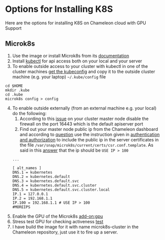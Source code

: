 # Options for Installing K8S
Here are the options for installing K8S on Chameleon cloud with GPU Support
## Microk8s
  1. Use the image or install Microk8s from its [documentation](https://ubuntu.com/tutorials/install-a-local-kubernetes-with-microk8s?&_ga=2.247530752.628037779.1650564942-2133565126.1649957392#1-overview)
  2. Install [kubectl](https://kubernetes.io/docs/tasks/tools/install-kubectl-linux/) for api access both on your local and your server
  3. To enable outside access to your cluster with kubectl in one of the cluster machines [get the kubeconfig](https://microk8s.io/docs/working-with-kubectl) and copy it to the outside cluster machine (e.g. your laptop) `~/.kube/config` file
```
cd $HOME
mkdir .kube
cd .kube
microk8s config > config
  ```
  4. To enable outside externally (from an external machine e.g. your local) do the following:
      1. According to this [issue](https://github.com/canonical/microk8s/issues/421) on your cluster master node disable the firewall on the port 16443 which is the default apiserver port
      <!-- ```
      sudo ufw allow 16443
      sudo ufw enable
      ```  -->
      2. Find out your master node public ip from the Chameleon dashboard and according to [question](https://stackoverflow.com/questions/63451290/microk8s-devops-unable-to-connect-to-the-server-x509-certificate-is-valid-f) use the instruction given in [authentication and authorization](https://stackoverflow.com/questions/63451290/microk8s-devops-unable-to-connect-to-the-server-x509-certificate-is-valid-f) to include the public ip in the server certificates in the file `/var/snap/microk8s/current/certs/csr.conf.template`. As said in this [answer](https://stackoverflow.com/a/65571967) that the ip should be `USE IP > 100`
      ```
      ...

      [ alt_names ]
      DNS.1 = kubernetes
      DNS.2 = kubernetes.default
      DNS.3 = kubernetes.default.svc
      DNS.4 = kubernetes.default.svc.cluster
      DNS.5 = kubernetes.default.svc.cluster.local
      IP.1 = 127.0.0.1
      IP.2 = 192.168.1.1
      IP.100 = 192.168.1.1 # USE IP > 100
      #MOREIPS
      ``` 
  5. Enable the GPU of the Microk8s [add-on:gpu](https://microk8s.io/docs/addon-gpu)
  6. Stress test GPU for checking activeness [test](https://docs.mirantis.com/mke/3.4/ops/deploy-apps-k8s/gpu-support.html)
  8. I have build the image for it with name microk8s-cluster in the Chameleon repository, just use it to fire up a server.
